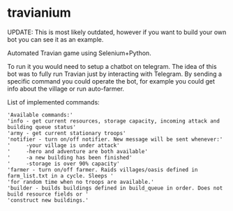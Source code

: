 # travianium
UPDATE: This is most likely outdated, however if you want to build your own bot you can see it as an example.

Automated Travian game using Selenium+Python.


To run it you would need to setup a chatbot on telegram. The idea of this bot was to fully run Travian just by interacting with Telegram. By sending a specific command you could operate the bot, for example you could get info about the village or run auto-farmer. 

List of implemented commands:

    'Available commands:'
    'info - get current resources, storage capacity, incoming attack and building queue status'
    'army - get current stationary troops'
    'notifier - turn on/off notifier. New message will be sent whenever:'
    '     -your village is under attack'
    '     -hero and adventure are both available'
    '     -a new building has been finished'
    '     -storage is over 90% capacity'
    'farmer - turn on/off farmer. Raids villages/oasis defined in farm_list.txt in a cycle. Sleeps '
    'for random time when no troops are available.'
    'builder - builds buildings defined in build_queue in order. Does not build resource fields or '
    'construct new buildings.'
